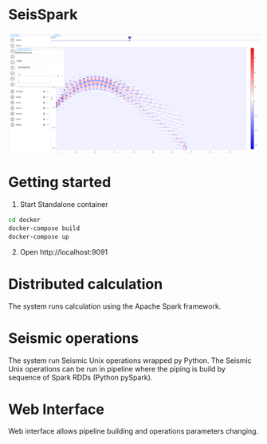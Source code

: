 # SeisSpark
![Alt text](/images/pipeline_viewer.png?raw=true "Main Window")

# Getting started
1. Start Standalone container
```sh
cd docker
docker-compose build
docker-compose up
```
2. Open http://localhost:9091

# Distributed calculation
The system runs calculation using the Apache Spark framework.

# Seismic operations
The system run Seismic Unix operations wrapped py Python.
The Seismic Unix operations can be run in pipeline where the piping is build by sequence of Spark RDDs (Python pySpark).

# Web Interface
Web interface allows pipeline building and operations parameters changing. 